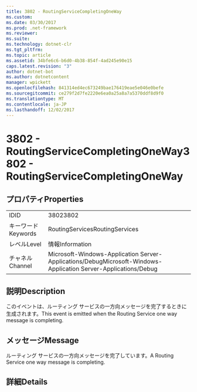 ```yaml
---
title: 3802 - RoutingServiceCompletingOneWay
ms.custom: 
ms.date: 03/30/2017
ms.prod: .net-framework
ms.reviewer: 
ms.suite: 
ms.technology: dotnet-clr
ms.tgt_pltfrm: 
ms.topic: article
ms.assetid: 34bfe6c6-b6d0-4b38-854f-4ad245e90e15
caps.latest.revision: "3"
author: dotnet-bot
ms.author: dotnetcontent
manager: wpickett
ms.openlocfilehash: 841314ed4ec673249bae176419eae5e046e0befe
ms.sourcegitcommit: ce279f2d7fe2220e6ea0a25a8a7a5370ddf8d9f0
ms.translationtype: MT
ms.contentlocale: ja-JP
ms.lasthandoff: 12/02/2017
---
```

# <a name="3802---routingservicecompletingoneway"></a><span data-ttu-id="2ccd6-102">3802 - RoutingServiceCompletingOneWay</span><span class="sxs-lookup"><span data-stu-id="2ccd6-102">3802 - RoutingServiceCompletingOneWay</span></span>
## <a name="properties"></a><span data-ttu-id="2ccd6-103">プロパティ</span><span class="sxs-lookup"><span data-stu-id="2ccd6-103">Properties</span></span>  
  
|||  
|-|-|  
|<span data-ttu-id="2ccd6-104">ID</span><span class="sxs-lookup"><span data-stu-id="2ccd6-104">ID</span></span>|<span data-ttu-id="2ccd6-105">3802</span><span class="sxs-lookup"><span data-stu-id="2ccd6-105">3802</span></span>|  
|<span data-ttu-id="2ccd6-106">キーワード</span><span class="sxs-lookup"><span data-stu-id="2ccd6-106">Keywords</span></span>|<span data-ttu-id="2ccd6-107">RoutingServices</span><span class="sxs-lookup"><span data-stu-id="2ccd6-107">RoutingServices</span></span>|  
|<span data-ttu-id="2ccd6-108">レベル</span><span class="sxs-lookup"><span data-stu-id="2ccd6-108">Level</span></span>|<span data-ttu-id="2ccd6-109">情報</span><span class="sxs-lookup"><span data-stu-id="2ccd6-109">Information</span></span>|  
|<span data-ttu-id="2ccd6-110">チャネル</span><span class="sxs-lookup"><span data-stu-id="2ccd6-110">Channel</span></span>|<span data-ttu-id="2ccd6-111">Microsoft-Windows-Application Server-Applications/Debug</span><span class="sxs-lookup"><span data-stu-id="2ccd6-111">Microsoft-Windows-Application Server-Applications/Debug</span></span>|  
  
## <a name="description"></a><span data-ttu-id="2ccd6-112">説明</span><span class="sxs-lookup"><span data-stu-id="2ccd6-112">Description</span></span>  
 <span data-ttu-id="2ccd6-113">このイベントは、ルーティング サービスの一方向メッセージを完了するときに生成されます。</span><span class="sxs-lookup"><span data-stu-id="2ccd6-113">This event is emitted when the Routing Service one way message is completing.</span></span>  
  
## <a name="message"></a><span data-ttu-id="2ccd6-114">メッセージ</span><span class="sxs-lookup"><span data-stu-id="2ccd6-114">Message</span></span>  
 <span data-ttu-id="2ccd6-115">ルーティング サービスの一方向メッセージを完了しています。</span><span class="sxs-lookup"><span data-stu-id="2ccd6-115">A Routing Service one way message is completing.</span></span>  
  
## <a name="details"></a><span data-ttu-id="2ccd6-116">詳細</span><span class="sxs-lookup"><span data-stu-id="2ccd6-116">Details</span></span>
